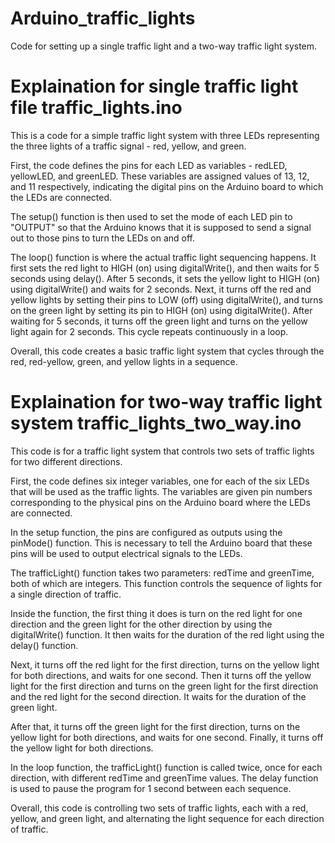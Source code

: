# Arduino_traffic_lights
Code for setting up a single traffic light and a two-way traffic light system.

# Explaination for single traffic light file traffic_lights.ino
This is a code for a simple traffic light system with three LEDs representing the three lights of a traffic signal - red, yellow, and green.

First, the code defines the pins for each LED as variables - redLED, yellowLED, and greenLED. These variables are assigned values of 13, 12, and 11 respectively, indicating the digital pins on the Arduino board to which the LEDs are connected.

The setup() function is then used to set the mode of each LED pin to "OUTPUT" so that the Arduino knows that it is supposed to send a signal out to those pins to turn the LEDs on and off.

The loop() function is where the actual traffic light sequencing happens. It first sets the red light to HIGH (on) using digitalWrite(), and then waits for 5 seconds using delay(). After 5 seconds, it sets the yellow light to HIGH (on) using digitalWrite() and waits for 2 seconds. Next, it turns off the red and yellow lights by setting their pins to LOW (off) using digitalWrite(), and turns on the green light by setting its pin to HIGH (on) using digitalWrite(). After waiting for 5 seconds, it turns off the green light and turns on the yellow light again for 2 seconds. This cycle repeats continuously in a loop.

Overall, this code creates a basic traffic light system that cycles through the red, red-yellow, green, and yellow lights in a sequence.

# Explaination for two-way traffic light system traffic_lights_two_way.ino
This code is for a traffic light system that controls two sets of traffic lights for two different directions.

First, the code defines six integer variables, one for each of the six LEDs that will be used as the traffic lights. The variables are given pin numbers corresponding to the physical pins on the Arduino board where the LEDs are connected.

In the setup function, the pins are configured as outputs using the pinMode() function. This is necessary to tell the Arduino board that these pins will be used to output electrical signals to the LEDs.

The trafficLight() function takes two parameters: redTime and greenTime, both of which are integers. This function controls the sequence of lights for a single direction of traffic.

Inside the function, the first thing it does is turn on the red light for one direction and the green light for the other direction by using the digitalWrite() function. It then waits for the duration of the red light using the delay() function.

Next, it turns off the red light for the first direction, turns on the yellow light for both directions, and waits for one second. Then it turns off the yellow light for the first direction and turns on the green light for the first direction and the red light for the second direction. It waits for the duration of the green light.

After that, it turns off the green light for the first direction, turns on the yellow light for both directions, and waits for one second. Finally, it turns off the yellow light for both directions.

In the loop function, the trafficLight() function is called twice, once for each direction, with different redTime and greenTime values. The delay function is used to pause the program for 1 second between each sequence.

Overall, this code is controlling two sets of traffic lights, each with a red, yellow, and green light, and alternating the light sequence for each direction of traffic.
